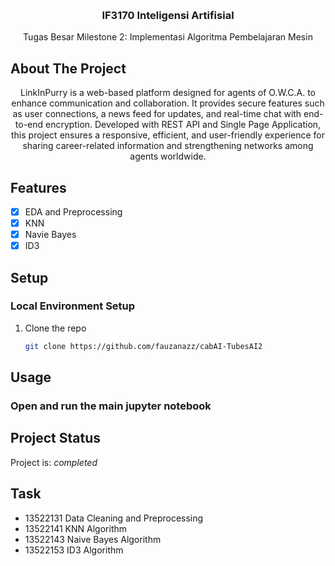 <a name="readme-top"></a>

<br />
<div align="center">

<h3 align="center">
 IF3170 Inteligensi Artifisial 
</h3>

  <p align="center">
    Tugas Besar Milestone 2: Implementasi Algoritma Pembelajaran Mesin
  </p>
</div>



## About The Project
<p align = "center">
  LinkInPurry is a web-based platform designed for agents of O.W.C.A. to enhance communication and collaboration. It provides secure features such as user connections, a news feed for updates, and real-time chat with end-to-end encryption. Developed with REST API and Single Page Application, this project ensures a responsive, efficient, and user-friendly experience for sharing career-related information and strengthening networks among agents worldwide. </p>


## Features  
- [x] EDA and Preprocessing
- [x] KNN
- [x] Navie Bayes
- [x] ID3

## Setup

### Local Environment Setup

1. Clone the repo
   ```sh
   git clone https://github.com/fauzanazz/cabAI-TubesAI2
    ```

## Usage  

### Open and run the main jupyter notebook



## Project Status
Project is: _completed_


## Task
- 13522131 Data Cleaning and Preprocessing
- 13522141 KNN Algorithm
- 13522143 Naive Bayes Algorithm
- 13522153 ID3 Algorithm
